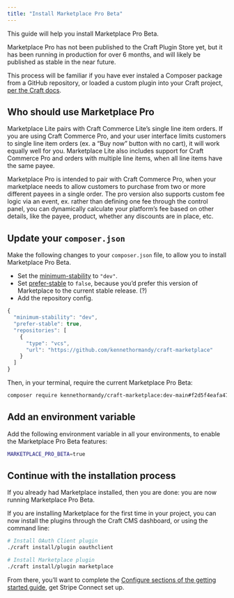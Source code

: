 ```yaml
---
title: "Install Marketplace Pro Beta"
---
```


This guide will help you install Marketplace Pro Beta.

Marketplace Pro has not been published to the Craft Plugin Store yet, but it has been running in production for over 6 months, and will likely be published as stable in the near future.

This process will be familiar if you have ever instaled a Composer package from a GitHub repository, or loaded a custom plugin into your Craft project, [per the Craft docs](https://craftcms.com/docs/3.x/extend/plugin-guide.html#loading-your-plugin-into-a-craft-project).

## Who should use Marketplace Pro

Marketplace Lite pairs with Craft Commerce Lite’s single line item orders. If you are using Craft Commerce Pro, and your user interface limits customers to single line item orders (ex. a “Buy now” button with no cart), it will work equally well for you. Marketplace Lite also includes support for Craft Commerce Pro and orders with multiple line items, when all line items have the same payee.

Marketplace Pro is intended to pair with Craft Commerce Pro, when your marketplace needs to allow customers to purchase from two or more different payees in a single order. The pro version also supports custom fee logic via an event, ex. rather than defining one fee through the control panel, you can dynamically calculate your platform’s fee based on other details, like the payee, product, whether any discounts are in place, etc.

## Update your `composer.json`

Make the following changes to your `composer.json` file, to allow you to install Marketplace Pro Beta.

- Set the [minimum-stability](https://getcomposer.org/doc/04-schema.md#minimum-stability) to `"dev"`.
- Set [prefer-stable](https://getcomposer.org/doc/04-schema.md#prefer-stable) to `false`, because you’d prefer this version of Marketplace to the current stable release. (?)
- Add the repository config.

```js
{
  "minimum-stability": "dev",
  "prefer-stable": true,
  "repositories": [
    {
      "type": "vcs",
      "url": "https://github.com/kennethormandy/craft-marketplace"
    }
  ]
}
```

Then, in your terminal, require the current Marketplace Pro Beta:

```sh
composer require kennethormandy/craft-marketplace:dev-main#f2d5f4eafa4793cf831cc45a65661ae415d9096e
```

## Add an environment variable

Add the following environment variable in all your environments, to enable the Marketplace Pro Beta features:

```sh
MARKETPLACE_PRO_BETA=true
```

## Continue with the installation process

If you already had Marketplace installed, then you are done: you are now running Marketplace Pro Beta.

If you are installing Marketplace for the first time in your project, you can now install the plugins through the Craft CMS dashboard, or using the command line:

```sh
# Install OAuth Client plugin
./craft install/plugin oauthclient

# Install Marketplace plugin
./craft install/plugin marketplace
```

From there, you’ll want to complete the [Configure sections of the getting started guide](https://github.com/kennethormandy/craft-marketplace#install), get Stripe Connect set up.
